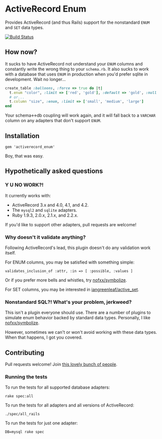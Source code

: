 # ActiveRecord Enum #

Provides ActiveRecord (and thus Rails) support for the nonstandard `ENUM` and `SET` data types.

[![Build Status](https://travis-ci.org/iangreenleaf/activerecord_enum.png?branch=master)](http://travis-ci.org/iangreenleaf/activerecord_enum)

## How now? ##

It sucks to have ActiveRecord not understand your `ENUM` columns and constantly write the wrong thing to your `schema.rb`.
It also sucks to work with a database that uses `ENUM` in production when you'd prefer sqlite in development.
Wait no longer...

```ruby
create_table :balloons, :force => true do |t|
  t.enum "color", :limit => ['red', 'gold'], :default => 'gold', :null => false
  # or...
  t.column "size", :enum, :limit => ['small', 'medium', 'large']
end
```

Your schema<->db coupling will work again, and it will fall back to a `VARCHAR` column on any adapters that don't support `ENUM`.

## Installation ##

```
gem 'activerecord_enum'
```

Boy, that was easy.

## Hypothetically asked questions ##

### Y U NO WORK?! ###

It currently works with:

 * ActiveRecord 3.x and 4.0, 4.1, and 4.2.
 * The `mysql2` and `sqlite` adapters.
 * Ruby 1.9.3, 2.0.x, 2.1.x, and 2.2.x.

If you'd like to support other adapters, pull requests are welcome!

### Why doesn't it validate anything? ###

Following ActiveRecord's lead, this plugin doesn't do any validation work itself.

For ENUM columns, you may be satisfied with something simple:

    validates_inclusion_of :attr, :in => [ :possible, :values ]

Or if you prefer more bells and whistles, try [nofxx/symbolize](https://github.com/nofxx/symbolize).

For SET columns, you may be interested in [iangreenleaf/active_set](https://github.com/iangreenleaf/active_set).

### Nonstandard SQL?! What's your problem, jerkweed? ###

This isn't a plugin everyone should use. There are a number of plugins to simulate enum behavior backed by standard data types. Personally, I like [nofxx/symbolize](https://github.com/nofxx/symbolize).

However, sometimes we can't or won't avoid working with these data types. When that happens, I got you covered.

## Contributing ##

Pull requests welcome! Join
[this lovely bunch of people](https://github.com/iangreenleaf/activerecord_enum/graphs/contributors).


### Running the tests ###

To run the tests for all supported database adapters:

    rake spec:all

To run the tests for all adapters and all versions of ActiveRecord:

    ./spec/all_rails

To run the tests for just one adapter:

    DB=mysql rake spec
